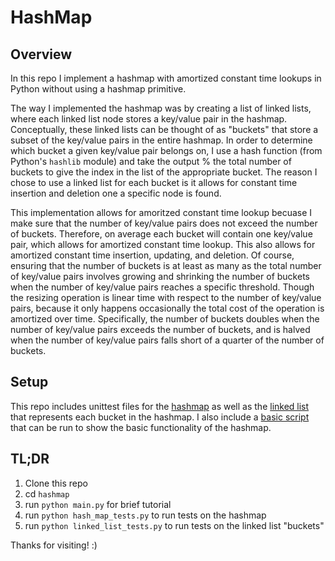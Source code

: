 # HashMap

## Overview

In this repo I implement a hashmap with amortized constant time lookups in Python without using a hashmap primitive.

The way I implemented the hashmap was by creating a list of linked lists, where each linked list node stores a key/value pair in the hashmap. Conceptually, these linked lists can be thought of as "buckets" that store a subset of the key/value pairs in the entire hashmap. In order to determine which bucket a given key/value pair  belongs on, I use a hash function (from Python's `hashlib` module) and take the output % the total number of buckets to give the index in the list of the appropriate bucket. The reason I chose to use a linked list for each bucket is it allows for constant time insertion and deletion one a specific node is found.

This implementation allows for amoritzed constant time lookup becuase I make sure that the number of key/value pairs does not exceed the number of buckets. Therefore, on average each bucket will contain one key/value pair, which allows for amortized constant time lookup. This also allows for amortized constant time insertion, updating, and deletion. Of course, ensuring that the number of buckets is at least as many as the total number of key/value pairs involves growing and shrinking the number of buckets when the number of key/value pairs reaches a specific threshold. Though the resizing operation is linear time with respect to the number of key/value pairs, because it only happens occasionally the total cost of the operation is amortized over time. Specifically, the number of buckets doubles when the number of key/value pairs exceeds the number of buckets, and is halved when the number of key/value pairs falls short of a quarter of the number of buckets.

## Setup

This repo includes unittest files for the [hashmap](./hash_map_tests.py) as well as the [linked list](./linked_list_tests.py) that represents each bucket in the hashmap. I also include a [basic script](./main.py) that can be run to show the basic functionality of the hashmap.

## TL;DR

1. Clone this repo
2. cd `hashmap`
3. run `python main.py` for brief tutorial
4. run `python hash_map_tests.py` to run tests on the hashmap
5. run `python linked_list_tests.py` to run tests on the linked list "buckets"

Thanks for visiting! :)
